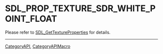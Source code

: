 # SDL_PROP_TEXTURE_SDR_WHITE_POINT_FLOAT

Please refer to [SDL_GetTextureProperties](SDL_GetTextureProperties) for details.

----
[CategoryAPI](CategoryAPI), [CategoryAPIMacro](CategoryAPIMacro)

